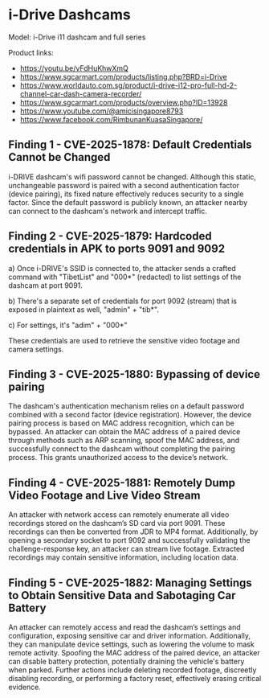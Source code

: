 # i-Drive Dashcams

Model: i-Drive i11 dashcam and full series

Product links: 
 - https://youtu.be/vFdHuKhwXmQ
 - https://www.sgcarmart.com/products/listing.php?BRD=i-Drive
 - https://www.worldauto.com.sg/product/i-drive-i12-pro-full-hd-2-channel-car-dash-camera-recorder/
 - https://www.sgcarmart.com/products/overview.php?ID=13928 
 - https://www.youtube.com/@amicisingapore8793
 - https://www.facebook.com/RimbunanKuasaSingapore/

## Finding 1 - CVE-2025-1878: Default Credentials Cannot be Changed

i-DRIVE dashcam's wifi password cannot be changed. Although this static, unchangeable password is paired with a second authentication factor (device pairing), its fixed nature effectively reduces security to a single factor. Since the default password is publicly known, an attacker nearby can connect to the dashcam's network and intercept traffic.

## Finding 2 - CVE-2025-1879: Hardcoded credentials in APK to ports 9091 and 9092

a) Once i-DRIVE's SSID is connected to, the attacker sends a crafted command with "TibetList" and "000*" (redacted) to list settings of the dashcam at port 9091. 

b) There's a separate set of credentials for port 9092 (stream) that is exposed in plaintext as well, "admin" + "tib*". 

c) For settings, it's "adim" + "000*"

These credentials are used to retrieve the sensitive video footage and camera settings.

## Finding 3 - CVE-2025-1880: Bypassing of device pairing

The dashcam's authentication mechanism relies on a default password combined with a second factor (device registration). However, the device pairing process is based on MAC address recognition, which can be bypassed. An attacker can obtain the MAC address of a paired device through methods such as ARP scanning, spoof the MAC address, and successfully connect to the dashcam without completing the pairing process. This grants unauthorized access to the device’s network.

## Finding 4 - CVE-2025-1881: Remotely Dump Video Footage and Live Video Stream

An attacker with network access can remotely enumerate all video recordings stored on the dashcam’s SD card via port 9091. These recordings can then be converted from JDR to MP4 format. Additionally, by opening a secondary socket to port 9092 and successfully validating the challenge-response key, an attacker can stream live footage. Extracted recordings may contain sensitive information, including location data.

## Finding 5 - CVE-2025-1882: Managing Settings to Obtain Sensitive Data and Sabotaging Car Battery

An attacker can remotely access and read the dashcam’s settings and configuration, exposing sensitive car and driver information. Additionally, they can manipulate device settings, such as lowering the volume to mask remote activity. Spoofing the MAC address of the paired device, an attacker can disable battery protection, potentially draining the vehicle's battery when parked. Further actions include deleting recorded footage, discreetly disabling recording, or performing a factory reset, effectively erasing critical evidence.

